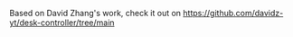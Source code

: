 Based on David Zhang's work, check it out on https://github.com/davidz-yt/desk-controller/tree/main
